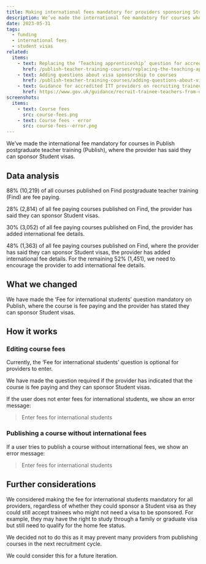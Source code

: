 ```yaml
---
title: Making international fees mandatory for providers sponsoring Student visas
description: We’ve made the international fee mandatory for courses where the provider has said they can sponsor Student visas
date: 2023-05-31
tags:
  - funding
  - international fees
  - student visas
related:
  items:
    - text: Replacing the ‘Teaching apprenticeship’ question for accredited providers
      href: /publish-teacher-training-courses/replacing-the-teaching-apprenticeship-question-for-accredited-providers/
    - text: Adding questions about visa sponsorship to courses
      href: /publish-teacher-training-courses/adding-questions-about-visa-sponsorship-to-courses/
    - text: Guidance for accredited ITT providers on recruiting trainee teachers from overseas
      href: https://www.gov.uk/guidance/recruit-trainee-teachers-from-overseas-accredited-itt-providers
screenshots:
  items:
    - text: Course fees
      src: course-fees.png
    - text: Course fees - error
      src: course-fees--error.png
---
```


We’ve made the international fee mandatory for courses in Publish postgraduate teacher training (Publish), where the provider has said they can sponsor Student visas.

## Data analysis

88% (10,219) of all courses published on Find postgraduate teacher training (Find) are fee paying.

28% (2,814) of all fee paying courses published on Find, the provider has said they can sponsor Student visas.

30% (3,052) of all fee paying courses published on Find, the provider has added international fee details.

48% (1,363) of all fee paying courses published on Find, where the provider has said they can sponsor Student visas, the provider has added international fee details. For the remaining 52% (1,451), we need to encourage the provider to add international fee details.

## What we changed

We have made the ‘Fee for international students’ question mandatory on Publish, where the course is fee paying and the provider has stated they can sponsor Student visas.

## How it works

### Editing course fees

Currently, the ‘Fee for international students’ question is optional for providers to enter.

We have made the question required if the provider has indicated that the course is fee paying and they can sponsor Student visas.

If the user does not enter fees for international students, we show an error message:

> Enter fees for international students

### Publishing a course without international fees

If a user tries to publish a course without international fees, we show an error message:

> Enter fees for international students

## Further considerations

We considered making the fee for international students mandatory for all providers, regardless of whether they could sponsor a Student visa as they could still accept trainees who might not need a visa to be sponsored. For example, they may have the right to study through a family or graduate visa but still need to qualify for the home fee status.

We decided not to do this as it may prevent many providers from publishing courses in the next recruitment cycle.

We could consider this for a future iteration.
